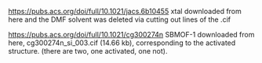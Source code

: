 https://pubs.acs.org/doi/full/10.1021/jacs.6b10455 xtal downloaded from here and the DMF solvent was deleted via cutting out lines of the .cif

https://pubs.acs.org/doi/full/10.1021/cg300274n SBMOF-1 downloaded from here, cg300274n_si_003.cif (14.66 kb), corresponding to the activated structure. (there are two, one activated, one not).
